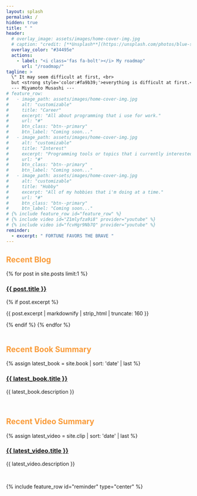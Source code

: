 ```yaml
---
layout: splash
permalink: /
hidden: true
title: " "
header:
  # overlay_image: assets/images/home-cover-img.jpg
  # caption: "credit: [**Unsplash**](https://unsplash.com/photos/blue-sky-with-clouds-viNPa2F7fnw)"
  overlay_color: "#34495e"
  actions:
    - label: "<i class='fas fa-bolt'></i> My roadmap"
      url: "/roadmap/"
tagline: >
  \" It may seem difficult at first, <br>
  but <strong style='color:#fa9b39;'>everything is difficult at first.</strong>\" <br><br>
  --- Miyamoto Musashi ---
# feature_row:
#   - image_path: assets/images/home-cover-img.jpg
#     alt: "customizable"
#     title: "Career"
#     excerpt: "All about programming that i use for work."
#     url: "#"
#     btn_class: "btn--primary"
#     btn_label: "Coming soon..."
#   - image_path: assets/images/home-cover-img.jpg
#     alt: "customizable"
#     title: "Interest"
#     excerpt: "Programming tools or topics that i currently interested in."
#     url: "#"
#     btn_class: "btn--primary"
#     btn_label: "Coming soon..."
#   - image_path: assets/images/home-cover-img.jpg
#     alt: "customizable"
#     title: "Hobby"
#     excerpt: "All of my hobbies that i'm doing at a time."
#     url: "#"
#     btn_class: "btn--primary"
#     btn_label: "Coming soon..."
# {% include feature_row id="feature_row" %}
# {% include video id="Z1mlyfza9i8" provider="youtube" %}
# {% include video id="fcvHgr9Nb7Q" provider="youtube" %}
reminder:
  - excerpt: " FORTUNE FAVORS THE BRAVE "
---
```


<div class="feature__wrapper">
  <div class="feature__item">
    <div class="archive__item">
      <div class="archive__item-body">
        <h2 class="archive__item-title" style="color: #fa9b39;">Recent Blog</h2>
        <div class="archive__item-excerpt">
          {% for post in site.posts limit:1 %}
            <h3><a href="{{ post.url | relative_url }}">{{ post.title }}</a></h3>
            {% if post.excerpt %}
              <p class="archive__item-excerpt" itemprop="description">
                {{ post.excerpt | markdownify | strip_html | truncate: 160 }}
              </p>
            {% endif %}
          {% endfor %}
        </div>
      </div>
    </div>
    <br>
  </div>

  <div class="feature__item">
    <div class="archive__item">
      <div class="archive__item-body">
        <h2 class="archive__item-title" style="color: #fa9b39;">Recent Book Summary</h2>
        <div class="archive__item-excerpt">
          {% assign latest_book = site.book | sort: 'date' | last %}
          <h3><a href="{{ latest_book.url | relative_url }}">{{ latest_book.title }}</a></h3>
          <p>{{ latest_book.description }}</p>
        </div>
      </div>
    </div>
    <br>
  </div>

  <div class="feature__item">
    <div class="archive__item">
      <div class="archive__item-body">
        <h2 class="archive__item-title" style="color: #fa9b39;">Recent Video Summary</h2>
        <div class="archive__item-excerpt">
          {% assign latest_video = site.clip | sort: 'date' | last %}
          <h3><a href="{{ latest_video.url | relative_url }}">{{ latest_video.title }}</a></h3>
          <p>{{ latest_video.description }}</p>
        </div>
      </div>
    </div>
    <br>
  </div>
</div>

{% include feature_row id="reminder" type="center" %}
